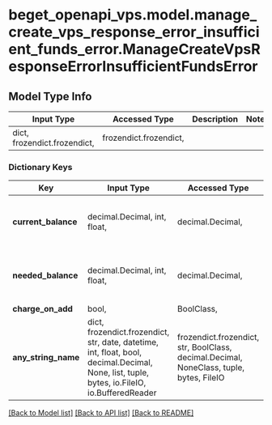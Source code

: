 # beget_openapi_vps.model.manage_create_vps_response_error_insufficient_funds_error.ManageCreateVpsResponseErrorInsufficientFundsError

## Model Type Info
Input Type | Accessed Type | Description | Notes
------------ | ------------- | ------------- | -------------
dict, frozendict.frozendict,  | frozendict.frozendict,  |  | 

### Dictionary Keys
Key | Input Type | Accessed Type | Description | Notes
------------ | ------------- | ------------- | ------------- | -------------
**current_balance** | decimal.Decimal, int, float,  | decimal.Decimal,  |  | [optional] value must be a 64 bit float
**needed_balance** | decimal.Decimal, int, float,  | decimal.Decimal,  |  | [optional] value must be a 64 bit float
**charge_on_add** | bool,  | BoolClass,  |  | [optional] 
**any_string_name** | dict, frozendict.frozendict, str, date, datetime, int, float, bool, decimal.Decimal, None, list, tuple, bytes, io.FileIO, io.BufferedReader | frozendict.frozendict, str, BoolClass, decimal.Decimal, NoneClass, tuple, bytes, FileIO | any string name can be used but the value must be the correct type | [optional]

[[Back to Model list]](../../README.md#documentation-for-models) [[Back to API list]](../../README.md#documentation-for-api-endpoints) [[Back to README]](../../README.md)

